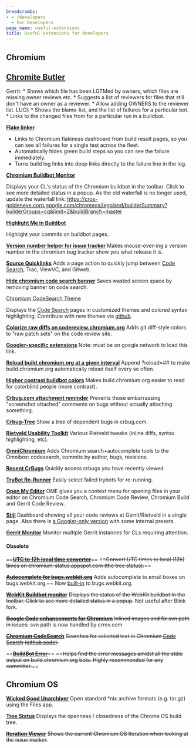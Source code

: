 ```yaml
---
breadcrumbs:
- - /developers
  - For Developers
page_name: useful-extensions
title: Useful extensions for developers
---
```


## Chromium

## [Chromite Butler](https://chrome.google.com/webstore/detail/chromite-butler/bhcnanendmgjjeghamaccjnochlnhcgj)

Gerrit:
\* Shows which file has been LGTMed by owners, which files are missing owner
reviews etc.
\* Suggests a list of reviewers for files that still don't have an owner as a
reviewer.
\* Allow adding OWNERS to the reviewer list.
LUCI:
\* Shows the blame-list, and the list of failures for a particular bot.
\* Links to the changed files from for a particular run in a buildbot.

**[Flake linker](https://chrome.google.com/webstore/detail/flake-linker/boamnmbgmfnobomddmenbaicodgglkhc)**

*   Links to Chromium flakiness dashboard from build result pages, so
            you can see all failures for a single test across the fleet.
*   Automatically hides green build steps so you can see the failure
            immediately.
*   Turns build log links into deep links directly to the failure line
            in the log.

**[Chromium Buildbot
Monitor](https://chrome.google.com/webstore/detail/chromium-buildbot-monitor/oafaagfgbdpldilgjjfjocjglfbolmac)**

Displays your CL's status of the Chromium buildbot in the toolbar. Click to see
more detailed status in a popup.
As the old waterfall is no longer used, update the waterfall link:
https://cros-goldeneye.corp.google.com/chromeos/legoland/builderSummary?builderGroups=cq&limit=2&buildBranch=master

**[Highlight Me in
Buildbot](https://chrome.google.com/webstore/detail/fkkgaddlippjidimcfbpllllclgnikdb)**

Highlight your commits on buildbot pages.

**[Version number helper for issue tracker](https://chrome.google.com/extensions/detail/hlibpmhacdkjajhplieepfmpagfaepem)**
Makes mouse-over-ing a version number in the chromium bug tracker show you what
release it is.

**[Source Quicklinks](https://chrome.google.com/extensions/detail/ncjnjlfeffaclcioiphpaofhkebnmknj)**
Adds a page action to quickly jump between [Code
Search](http://www.google.com/codesearch), Trac, ViewVC, and Gitweb.

**[Hide chromium code search banner](https://chrome.google.com/webstore/detail/hide-chromium-code-search/podmafjjpjkcjldlhcigjmelmdpignni)**
Saves wasted screen space by removing banner on code search.

[Chromium CodeSearch
Theme](https://chrome.google.com/webstore/detail/chromium-codesearch-theme/bncjaoffkbldggnfkakmnbgfpnikielm)

Displays the [Code Search](http://code.google.com/p/chromium/codesearch) pages
in customized themes and colored syntax highlighting. Contribute with new themes
via [github](https://github.com/kristijanburnik/codesearch-theme).

**[Colorize raw diffs on codereview.chromium.org](http://code.google.com/p/codereview-color-diffs/)**
Adds git diff-style colors to "raw patch sets" on the code review site.

**[Googler-specific extensions](http://goto.google.com/kjnqp)**
Note: must be on google network to load this link.

[**Reload build.chromium.org at a given
interval**](https://gist.github.com/danbeam/99e7c5d4e8182ff3762e)
Append ?reload=## to make build.chromium.org automatically reload itself every
so often.

**[Higher contrast buildbot
colors](https://gist.github.com/danbeam/ffb719d5c2922bdeffc4)**
Makes build.chromium.org easier to read for colorblind people (more contrast).

[**Crbug.com attachment
reminder**](https://gist.github.com/danbeam/55c45021e1ce268edfaf)
Prevents those embarrassing "screenshot attached" comments on bugs without
actually attaching something.

[**Crbug-Tree**](https://chrome.google.com/webstore/detail/crbug-tree/cjcdnhafnkeikpigldhhclhjnemlfehe)
Show a tree of dependent bugs in crbug.com.

**[Rietveld Usability
Toolkit](https://chrome.google.com/webstore/detail/rietveld-usability-toolki/nmljjlfbnbekmadhbpfpkcminoejelga)**
Various Rietveld tweaks (inline diffs, syntax highlighting, etc).

**[OmniChromium](https://chrome.google.com/webstore/detail/omnichromium/ainboabogofdlcfeciphjjmmicblabml)**
Adds Chromium search+autocomplete tools to the Omnibox: codesearch, commits by
author, bugs, revisions.

**[Recent CrBugs](https://chrome.google.com/webstore/detail/recent-crbugs/bhddcpbcpjgehcdanidfppngfcjnpodi/related)**
Quickly access crbugs you have recently viewed.

[**TryBot
Re-Runner**](https://chrome.google.com/webstore/detail/trybot-re-runner/hidamppghiegbmolihgabohmibkmkgpn)
Easily select failed trybots for re-running.

[**Open My
Editor**](https://chrome.google.com/webstore/detail/ome/ddmghiaepldohkneojcfejekplkakgjg)
OME gives you a context menu for opening files in your editor on Chromium Code
Search, Chromium Code Review, Chromium Build and Gerrit Code Review.

**[Stijl](https://chrome.google.com/webstore/detail/stijl/cpbiadoobgnpcacjecphfeoonpfccagk)**
Dashboard showing all your code reviews at Gerrit/Rietveld in a single page.
Also there is [a Googler-only version](http://go/stijl) with some internal
presets.

[**Gerrit
Monitor**](https://chrome.google.com/webstore/detail/gerrit-monitor/leakcdjcdifiihdgalplgkghidmfafoh)
Monitor multiple Gerrit instances for CLs requiring attention.

#### **Obsolete**

==~~**[UTC to 12h local time converter](https://gist.github.com/danbeam/545b33c9ff3140c3678b)**~~==
==~~Convert UTC times to local (12h) times on chromium-status.appspot.com (the
tree status).~~==

~~**[Autocomplete for bugs.webkit.org](https://chrome.google.com/extensions/detail/olaabhcgdogcbcoiolomlcodkngnemfb)**~~
Adds autocomplete to email boxes on bugs.webkit.org.~~ Now
[built-in](https://lists.webkit.org/pipermail/webkit-dev/2010-September/014361.html)
to bugs.webkit.org.

~~**[WebKit Buildbot monitor](https://chrome.google.com/extensions/detail/dfomjpbnljkkohdofbhnphphdkaojklg)**~~
~~Displays the status of the WebKit buildbot in the toolbar. Click to see more
detailed status in a popup.~~ Not useful after Blink fork.

~~**[Google Code enhancements for Chromium](http://code.google.com/p/chromium/downloads/detail)**~~
~~Inlined images and fix svn path in issues.~~ svn path is now handled by
crrev.com

~~[**Chromium CodeSearch**](https://chrome.google.com/webstore/detail/chromium-codesearch/igneackgkaaadndcfnacohbbmibnjkli)~~
~~Searches for selected text in Chromium [Code
Search](http://code.google.com/p/chromium/codesearch) ([github
code](https://github.com/miguelao/chromium_codesearch_extension)).~~

==~~**[BuildBot Error](https://chrome.google.com/extensions/detail/iehocdgbbocmkdidlbnnfbmbinnahbae)**~~==
==~~Helps find the error messages amidst all the stdio output on
build.chromium.org bots. Highly recommended for any committer.~~==

## Chromium OS

[**Wicked Good
Unarchiver**](https://chrome.google.com/webstore/detail/mljpablpddhocfbnokacjggdbmafjnon)
Open standard \*nix archive formats (e.g. tar.gz) using the Files app.

**[Tree
Status](https://chrome.google.com/webstore/detail/chrome-os-tree-status/ebdinlbmpcdebianielhijhbalinlahg)**
Displays the openness / closedness of the Chrome OS build tree.

~~[**Iteration Viewer**](https://chrome.google.com/webstore/detail/chromium-os-iteration-vie/gnpbpbbdcikepgimaaflpdobempiegcp)~~
~~Shows the current Chromium OS Iteration when looking at the issue tracker.~~